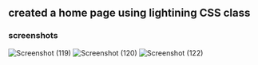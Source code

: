 ## created a home page using lightining CSS class

### screenshots
![Screenshot (119)](https://user-images.githubusercontent.com/68586103/89884203-d6260b80-dbe6-11ea-80e7-b69a7913c47a.png)
![Screenshot (120)](https://user-images.githubusercontent.com/68586103/89884220-daeabf80-dbe6-11ea-8fd1-a1ae2b0e7780.png)
![Screenshot (122)](https://user-images.githubusercontent.com/68586103/89884231-e1793700-dbe6-11ea-8f1e-d1218d3ba6ae.png)
